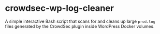 # crowdsec-wp-log-cleaner
A simple interactive Bash script that scans for and cleans up large `prod.log` files generated by the CrowdSec plugin inside WordPress Docker volumes.
